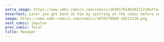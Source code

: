 ```yaml
---
extra_image: https://www.smbc-comics.com/comics/163917814820211210after.png
hovertext: Later you get back at him by spitting on the comic before serving it.
image: https://www.smbc-comics.com/comics/1639178068-20211210.png
next_comic: impulse
prev_comic: feral
title: Manager
---
```



